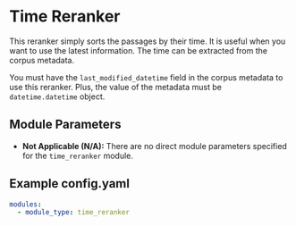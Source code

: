 # Time Reranker

This reranker simply sorts the passages by their time.
It is useful when you want to use the latest information.
The time can be extracted from the corpus metadata.

You must have the `last_modified_datetime` field in the corpus metadata to use this reranker.
Plus, the value of the metadata must be `datetime.datetime` object.

## **Module Parameters**

- **Not Applicable (N/A):** There are no direct module parameters specified for the `time_reranker` module.

## **Example config.yaml**

```yaml
modules:
  - module_type: time_reranker
```
